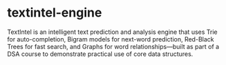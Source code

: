 # textintel-engine
TextIntel is an intelligent text prediction and analysis engine that uses Trie for auto-completion, Bigram models for next-word prediction, Red-Black Trees for fast search, and Graphs for word relationships—built as part of a DSA course to demonstrate practical use of core data structures.
